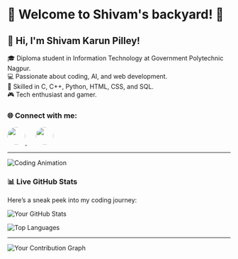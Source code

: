 # 🚀 Welcome to Shivam's backyard! 🚀

## 👋 Hi, I'm Shivam Karun Pilley!  

🎓 Diploma student in Information Technology at Government Polytechnic Nagpur.  
💻 Passionate about coding, AI, and web development.  
🚀 Skilled in C, C++, Python, HTML, CSS, and SQL.  
🎮 Tech enthusiast and gamer.  



### 🌐 Connect with me:  
<p align="left">
  <a href="https://www.linkedin.com/in/shivam-pilley-991356334/" target="_blank">
    <img src="https://raw.githubusercontent.com/rahuldkjain/github-profile-readme-generator/master/src/images/icons/Social/linked-in-alt.svg" width="40px" height="40px" style="border-radius: 50%;">
  </a>
  &nbsp;&nbsp;&nbsp;&nbsp;
  <a href="https://twitter.com/Shivam_Pilley29" target="_blank">
    <img src="https://raw.githubusercontent.com/rahuldkjain/github-profile-readme-generator/master/src/images/icons/Social/twitter.svg" width="40px" height="40px" style="border-radius: 50%;">
  </a>
</p>



---

![Coding Animation](https://media.giphy.com/media/qgQUggAC3Pfv687qPC/giphy.gif)

### 📊 **Live GitHub Stats**
Here’s a sneak peek into my coding journey:

![Your GitHub Stats](https://github-readme-stats.vercel.app/api?username=Shivam10-7&show_icons=true&theme=radical&hide_border=true)

![Top Languages](https://github-readme-stats.vercel.app/api/top-langs/?username=Shivam10-7&layout=compact&theme=radical&hide_border=true)

---


![Your Contribution Graph](https://github-profile-summary-cards.vercel.app/api/cards/profile-details?username=Shivam10-7&theme=github)


